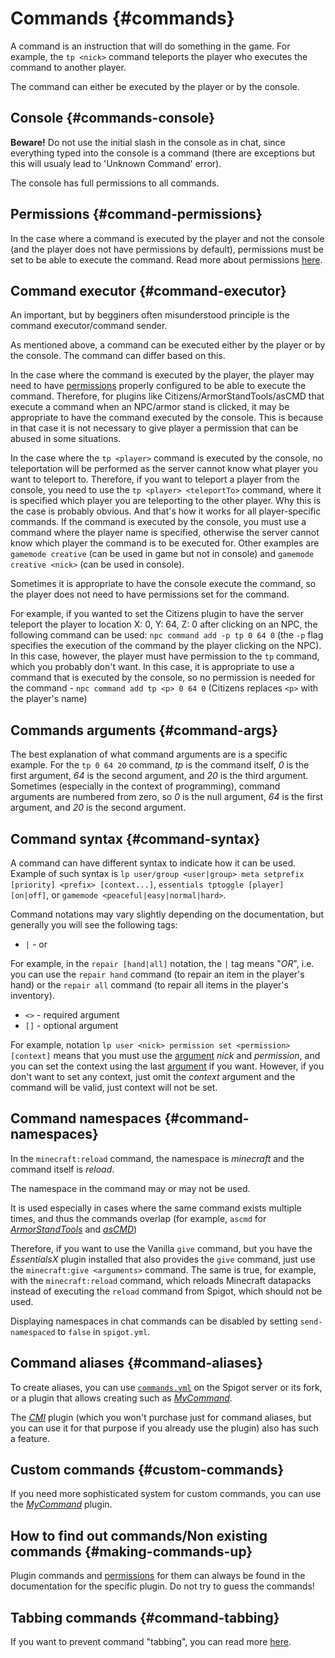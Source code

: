 # Commands {#commands}
A command is an instruction that will do something in the game. For example, the `tp <nick>` command teleports the player who executes the command to another player.

The command can either be executed by the player or by the console.

## Console {#commands-console}
**Beware!** Do not use the initial slash in the console as in chat, since everything typed into the console is a command (there are exceptions but this will usualy lead to 'Unknown Command' error).

The console has full permissions to all commands.

## Permissions {#command-permissions}
In the case where a command is executed by the player and not the console (and the player does not have permissions by default), permissions must be set to be able to execute the command. Read more about permissions [here](permissions.md#permissions).

## Command executor {#command-executor}
An important, but by begginers often misunderstood principle is the command executor/command sender.

As mentioned above, a command can be executed either by the player or by the console. The command can differ based on this.

In the case where the command is executed by the player, the player may need to have [permissions](#command-permissions) properly configured to be able to execute the command. Therefore, for plugins like Citizens/ArmorStandTools/asCMD that execute a command when an NPC/armor stand is clicked, it may be appropriate to have the command executed by the console. This is because in that case it is not necessary to give player a permission that can be abused in some situations.

In the case where the `tp <player>` command is executed by the console, no teleportation will be performed as the server cannot know what player you want to teleport to. Therefore, if you want to teleport a player from the console, you need to use the `tp <player> <teleportTo>` command, where it is specified which player you are teleporting to the other player. Why this is the case is probably obvious. And that's how it works for all player-specific commands. If the command is executed by the console, you must use a command where the player name is specified, otherwise the server cannot know which player the command is to be executed for. Other examples are `gamemode creative` (can be used in game but not in console) and `gamemode creative <nick>` (can be used in console).

Sometimes it is appropriate to have the console execute the command, so the player does not need to have permissions set for the command.

For example, if you wanted to set the Citizens plugin to have the server teleport the player to location X: 0, Y: 64, Z: 0 after clicking on an NPC, the following command can be used: `npc command add -p tp 0 64 0` (the `-p` flag specifies the execution of the command by the player clicking on the NPC). In this case, however, the player must have permission to the `tp` command, which you probably don't want. In this case, it is appropriate to use a command that is executed by the console, so no permission is needed for the command - `npc command add tp <p> 0 64 0` (Citizens replaces `<p>` with the player's name)

## Commands arguments {#command-args}
The best explanation of what command arguments are is a specific example. For the `tp 0 64 20` command, *tp* is the command itself, *0* is the first argument, *64* is the second argument, and *20* is the third argument. Sometimes (especially in the context of programming), command arguments are numbered from zero, so *0* is the null argument, *64* is the first argument, and *20* is the second argument.

## Command syntax {#command-syntax}
A command can have different syntax to indicate how it can be used. Example of such syntax is `lp user/group <user|group> meta setprefix [priority] <prefix> [context...]`, `essentials tptoggle [player] [on|off]`, or `gamemode <peaceful|easy|normal|hard>`.

Command notations may vary slightly depending on the documentation, but generally you will see the following tags:
- `|` - or

For example, in the `repair [hand|all]` notation, the `|` tag means "_OR_", i.e. you can use the `repair hand` command (to repair an item in the player's hand) or the `repair all` command (to repair all items in the player's inventory).

- `<>` - required argument
- `[]` - optional argument

For example, notation `lp user <nick> permission set <permission> [context]` means that you must use the [argument](#command-args) *nick* and *permission*, and you can set the context using the last [argument](#command-args) if you want. However, if you don't want to set any context, just omit the *context* argument and the command will be valid, just context will not be set.

## Command namespaces {#command-namespaces}
In the `minecraft:reload` command, the namespace is *minecraft* and the command itself is *reload*.

The namespace in the command may or may not be used.

It is used especially in cases where the same command exists multiple times, and thus the commands overlap (for example, `ascmd` for [*ArmorStandTools*](https://www.spigotmc.org/resources/armor-stand-tools.2237/) and [*asCMD*](https://www.spigotmc.org/resources/ascmd-armor-stand-command-great-for-lobby-servers.41127/))

Therefore, if you want to use the Vanilla `give` command, but you have the *EssentialsX* plugin installed that also provides the `give` command, just use the `minecraft:give <arguments>` command. The same is true, for example, with the `minecraft:reload` command, which reloads Minecraft datapacks instead of executing the `reload` command from Spigot, which should not be used.

Displaying namespaces in chat commands can be disabled by setting `send-namespaced` to `false` in `spigot.yml`.


## Command aliases {#command-aliases}
To create aliases, you can use [`commands.yml`](https://bukkit.fandom.com/wiki/Commands.yml) on the Spigot server or its fork, or a plugin that allows creating such as [*MyCommand*](https://www.spigotmc.org/resources/mycommand.22272/).

The [*CMI*](https://www.zrips.net/cmi/commands/custom-alias/) plugin (which you won't purchase just for command aliases, but you can use it for that purpose if you already use the plugin) also has such a feature.

## Custom commands {#custom-commands}
If you need more sophisticated system for custom commands, you can use the [*MyCommand*](https://www.spigotmc.org/resources/mycommand.22272/) plugin.

## How to find out commands/Non existing commands {#making-commands-up}
Plugin commands and [permissions](permissions.md#permissions) for them can always be found in the documentation for the specific plugin. Do not try to guess the commands!

## Tabbing commands {#command-tabbing}
If you want to prevent command "tabbing", you can read more [here](../plugins/list.md).